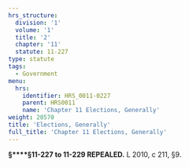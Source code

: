 ```yaml
---
hrs_structure:
  division: '1'
  volume: '1'
  title: '2'
  chapter: '11'
  statute: 11-227
type: statute
tags:
  - Government
menu:
  hrs:
    identifier: HRS_0011-0227
    parent: HRS0011
    name: 'Chapter 11 Elections, Generally'
weight: 20570
title: 'Elections, Generally'
full_title: 'Chapter 11 Elections, Generally'
---
```

**§****§11-227 to 11-229 REPEALED.** L 2010, c 211, §9.
